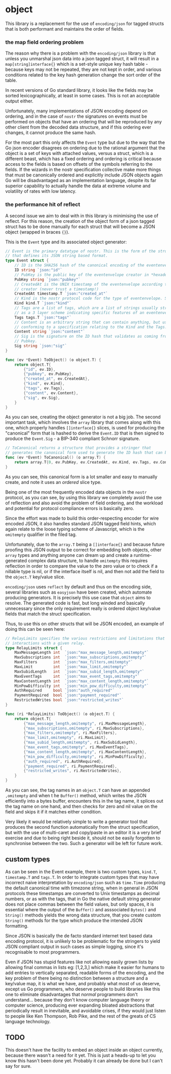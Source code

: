 # object

This library is a replacement for the use of `encoding/json` for tagged structs that is both performant and maintains the order of fields.

### the map field ordering problem

The reason why there is a problem with the `encoding/json` library is that unless you unmarshal json data into a json tagged struct, it will result in a `map[string]interface{}` which is a set-style unique key hash table - because keys may not be repeated, they are not kept in order, and various conditions related to the key hash generation change the sort order of the table.

In recent versions of Go standard library, it looks like the fields may be sorted lexicographically, at least in some cases. This is not an acceptable output either.

Unfortunately, many implementations of JSON encoding depend on ordering, and in the case of `nostr` the signatures on events must be performed on objects that have an ordering that will be reproduced by any other client from the decoded data structure, and if this ordering ever changes, it cannot produce the same hash.

For the most part this only affects the `Event` type but due to the way that the Go json encoder disagrees on ordering due to the rational argument that the object is a set of keys with attached values, versus a struct, which is a different beast, which has a fixed ordering and ordering is critical because access to the fields is based on offsets of the symbols referring to the fields. If the wizards in the nostr specification collective make more things that must be canonically ordered and explicitly include JSON objects again Go will be disadvantaged as an implementation language, despite its far superior capability to actually handle the data at extreme volume and volatility of rates with low latency.

### the performance hit of reflect

A second issue we aim to deal with in this library is minimising the use of reflect. For this reason, the creation of the object form of a json tagged struct has to be done manually for each struct that will become a JSON object (wrapped in braces `{}`).

This is the `Event` type and its associated object generator:

```go
// Event is the primary datatype of nostr. This is the form of the structure
// that defines its JSON string based format.
type Event struct {
	// ID is the SHA256 hash of the canonical encoding of the eventenvelope
	ID string `json:"id"`
	// PubKey is the public key of the eventenvelope creator in *hexadecimal* format
	PubKey string `json:"pubkey"`
	// CreatedAt is the UNIX timestamp of the eventenvelope according to the eventenvelope
	// creator (never trust a timestamp!)
	CreatedAt timestamp.T `json:"created_at"`
	// Kind is the nostr protocol code for the type of eventenvelope. See kind.T
	Kind kind.T `json:"kind"`
	// Tags are a list of tags, which are a list of strings usually structured
	// as a 3 layer scheme indicating specific features of an eventenvelope.
	Tags tags.T `json:"tags"`
	// Content is an arbitrary string that can contain anything, but usually
	// conforming to a specification relating to the Kind and the Tags.
	Content string `json:"content"`
	// Sig is the signature on the ID hash that validates as coming from the
	// Pubkey.
	Sig string `json:"sig"`
}

func (ev *Event) ToObject() (o object.T) {
	return object.T{
		{"id", ev.ID},
		{"pubkey", ev.PubKey},
		{"created_at", ev.CreatedAt},
		{"kind", ev.Kind},
		{"tags", ev.Tags},
		{"content", ev.Content},
		{"sig", ev.Sig},
	}
}
```

As you can see, creating the object generator is not a big job. The second important task, which involves the `array` library that comes along with this one, which properly handles `[]interface{}` slices, is used for producing the "canonical" form that is hashed to derive the `Event.ID` that is then signed to produce the `Event.Sig` - a BIP-340 compliant Schnorr signature.

```go
// ToCanonical returns a structure that provides a stringer that
// generates the canonical form used to generate the ID hash that can be signed.
func (ev *Event) ToCanonical() (o array.T) {
	return array.T{0, ev.PubKey, ev.CreatedAt, ev.Kind, ev.Tags, ev.Content}
}
```

As you can see, this canonical form is a lot smaller and easy to manually create, and note it uses an *ordered* slice type.

Being one of the most frequently encoded data objects in the `nostr` protocol, as you can see, by using this library we completely avoid the use of reflection and also avoid the problem of field ordering, and the workload and potential for protocol compliance errors is basically zero.

Since the effort was made to build this order-respecting encoder for wire encoded JSON, it also handles standard JSON tagged field hints, which again relate to the loose typing scheme of Javascript, which is the `omitempty` qualifier in the filed tag.

Unfortunately, due to the `array.T` being a `[]interface{}` and because future proofing this JSON output to be correct for embedding both objects, other `array` types and anything anyone can dream up and create a runtime-generated complex data structure, to handle `omitempty` this requires reflection in order to compare the value to the zero value or to check if a nillable type is nil, or if the interface itself is nil, and then not add the field to the `object.T` key/value slice.

`encoding/json` uses `reflect` by default and thus on the encoding side, several libraries such as `easyjson` have been created, which automate producing generators. It is precisely this use case that `object` aims to resolve. The generated code is fast, but long winded and basically unnecessary since the only requirement really is ordered object key/value fields that match the struct specification.

Thus, to use this on other structs that will be JSON encoded, an example of doing this can be seen here:

```go
// RelayLimits specifies the various restrictions and limitations that apply to
// interactions with a given relay.
type RelayLimits struct {
	MaxMessageLength int  `json:"max_message_length,omitempty"`
	MaxSubscriptions int  `json:"max_subscriptions,omitempty"`
	MaxFilters       int  `json:"max_filters,omitempty"`
	MaxLimit         int  `json:"max_limit,omitempty"`
	MaxSubidLength   int  `json:"max_subid_length,omitempty"`
	MaxEventTags     int  `json:"max_event_tags,omitempty"`
	MaxContentLength int  `json:"max_content_length,omitempty"`
	MinPowDifficulty int  `json:"min_pow_difficulty,omitempty"`
	AuthRequired     bool `json:"auth_required"`
	PaymentRequired  bool `json:"payment_required"`
	RestrictedWrites bool `json:"restricted_writes"`
}

func (ri *RelayLimits) ToObject() (o object.T) {
	return object.T{
		{"max_message_length,omitempty", ri.MaxMessageLength},
		{"max_subscriptions,omitempty", ri.MaxSubscriptions},
		{"max_filters,omitempty", ri.MaxFilters},
		{"max_limit,omitempty", ri.MaxLimit},
		{"max_subid_length,omitempty", ri.MaxSubidLength},
		{"max_event_tags,omitempty", ri.MaxEventTags},
		{"max_content_length,omitempty", ri.MaxContentLength},
		{"min_pow_difficulty,omitempty", ri.MinPowDifficulty},
		{"auth_required", ri.AuthRequired},
		{"payment_required", ri.PaymentRequired},
		{"restricted_writes", ri.RestrictedWrites},
	}
}
```

As you can see, the tag names in an `object.T` can have an appended `,omitempty` and when t he `Buffer()` method, which writes the JSON efficiently into a bytes buffer, encounters this in the tag name, it splices out the tag name on one hand, and then checks for zero and nil value on the field and skips it if it matches either condition.

Very likely it would be relatively simple to write a generator tool that produces the second function automatically from the struct specification, but with the use of multi-caret and copy/paste in an editor it is a very brief exercise and due to being right beside it, should not be easily forgotten to synchronise between the two. Such a generator will be left for future work.

## custom types

As can be seen in the Event example, there is two custom types, `kind.T`, `timestamp.T` and `tags.T`. In order to integrate custom types that may have incorrect naive interpretation by `encoding/json` such as `time.Time` producing the default canonical time with timezone string, when in general in JSON protocols these timestamps are converted to Unix timestamps as decimal numbers, or as with the tags, that in Go the native default string generator does not place commas between the field values, but only spaces, it is essential where the output of the `Buffer()` and asssociated `Bytes()` and `String()` methods yields the wrong data structure, that you create custom `String()` methods for the type which produce the intended JSON formatting.

Since JSON is basically the de facto standard internet text based data encoding protocol, it is unlikely to be problematic for the stringers to yield JSON compliant output in such cases as simple logging, since it's recognisable to most programmers.

Even if JSON has stupid features like not allowing easily grown lists by allowing final commas in lists eg: [1,2,3,] which make it easier for humans to add entries to vertically separated, readable forms of the encoding, and the key problem of there being no distinction between a structure and a key/value map, it is what we have, and probably what most of us deserve, except us Go programmers, who deserve people to build libraries like this one to eliminate disadvantages that *normal* programmers don't understand... because they don't know computer language theory or computer science, producing ever expanding bloated abstractions that periodically result in inevitable, and avoidable crises, if they would just listen to people like Ken Thompson, Rob Pike, and the rest of the greats of CS language technology.

## TODO

This doesn't have the facility to embed an object inside an object currently, because there wasn't a need for it yet. This is just a heads-up to let you know this hasn't been done yet. Probably it can already be done but I can't say for sure.